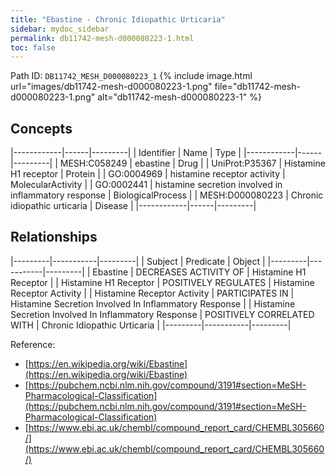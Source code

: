 ```yaml
---
title: "Ebastine - Chronic Idiopathic Urticaria"
sidebar: mydoc_sidebar
permalink: db11742-mesh-d000080223-1.html
toc: false 
---
```



Path ID: `DB11742_MESH_D000080223_1`
{% include image.html url="images/db11742-mesh-d000080223-1.png" file="db11742-mesh-d000080223-1.png" alt="db11742-mesh-d000080223-1" %}

## Concepts

|------------|------|---------|
| Identifier | Name | Type    |
|------------|------|---------|
| MESH:C058249 | ebastine | Drug |
| UniProt:P35367 | Histamine H1 receptor | Protein |
| GO:0004969 | histamine receptor activity | MolecularActivity |
| GO:0002441 | histamine secretion involved in inflammatory response | BiologicalProcess |
| MESH:D000080223 | Chronic idiopathic urticaria | Disease |
|------------|------|---------|

## Relationships

|---------|-----------|---------|
| Subject | Predicate | Object  |
|---------|-----------|---------|
| Ebastine | DECREASES ACTIVITY OF | Histamine H1 Receptor |
| Histamine H1 Receptor | POSITIVELY REGULATES | Histamine Receptor Activity |
| Histamine Receptor Activity | PARTICIPATES IN | Histamine Secretion Involved In Inflammatory Response |
| Histamine Secretion Involved In Inflammatory Response | POSITIVELY CORRELATED WITH | Chronic Idiopathic Urticaria |
|---------|-----------|---------|

Reference: 
  - [https://en.wikipedia.org/wiki/Ebastine](https://en.wikipedia.org/wiki/Ebastine)
  - [https://pubchem.ncbi.nlm.nih.gov/compound/3191#section=MeSH-Pharmacological-Classification](https://pubchem.ncbi.nlm.nih.gov/compound/3191#section=MeSH-Pharmacological-Classification)
  - [https://www.ebi.ac.uk/chembl/compound_report_card/CHEMBL305660/](https://www.ebi.ac.uk/chembl/compound_report_card/CHEMBL305660/)
